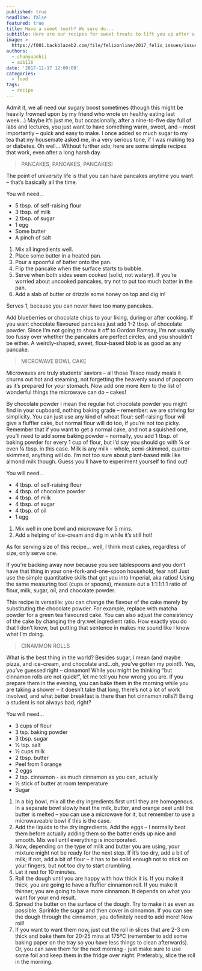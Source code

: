 ```yaml
---
published: true
headline: false
featured: true
title: Have a sweet tooth? We sure do...
subtitle: Here are our recipes for sweet treats to lift you up after a day of hard work
image: >-
  https://f001.backblazeb2.com/file/felixonline/2017_felix_issues/issue_1676/1676_food_pancakes.jpg
authors:
  - chunyuanhii
  - aib116
date: '2017-11-17 12:00:00'
categories:
  - food
tags:
  - recipe
---
```

Admit it, we all need our sugary boost sometimes (though this might be heavily frowned upon by my friend who wrote on healthy eating last week...) Maybe it’s just me, but occasionally, after a nine-to-five day full of labs and lectures, you just want to have something warm, sweet, and – most importantly – quick and easy to make. I once added so much sugar to my tea that my housemate asked me, in a very serious tone, if I was making tea or diabetes. Oh well… Without further ado, here are some simple recipes that work, even after a long harsh day.

> PANCAKES, PANCAKES, PANCAKES!

The point of university life is that you can have pancakes anytime you want – that’s basically all the time.

You will need...

- 5 tbsp. of self-raising flour
- 3 tbsp. of milk
- 2 tbsp. of sugar
- 1 egg
- Some butter 
- A pinch of salt


1. Mix all ingredients well.
1. Place some butter in a heated pan.
1. Pour a spoonful of batter onto the pan.
1. Flip the pancake when the surface starts to bubble.
1. Serve when both sides seem cooked (solid, not watery). If you’re worried about uncooked pancakes, try not to put too much batter in the pan.
1. Add a slab of butter or drizzle some honey on top and dig in!

Serves 1, because you can never have too many pancakes.

Add blueberries or chocolate chips to your liking, during or after cooking. If you want chocolate flavoured pancakes just add 1-2 tbsp. of chocolate powder. Since I’m not going to show it off to Gordon Ramsay, I’m not usually too fussy over whether the pancakes are perfect circles, and you shouldn’t be either. A weirdly-shaped, sweet, flour-based blob is as good as any pancake. 

> MICROWAVE BOWL CAKE

Microwaves are truly students’ saviors – all those Tesco ready meals it churns out hot and steaming, not forgetting the heavenly sound of popcorn as it’s prepared for your stomach. Now add one more item to the list of wonderful things the microwave can do – cakes!

By chocolate powder I mean the regular hot chocolate powder you might find in your cupboard, nothing baking grade – remember: we are striving for simplicity. You can just use any kind of wheat flour: self-raising flour will give a fluffier cake, but normal flour will do too, if you’re not too picky. Remember that if you want to get a normal cake, and not a squished one, you’ll need to add some baking powder – normally, you add 1 tbsp. of baking powder for every 1 cup of flour, but I’d say you should go with ¼ or even ⅛  tbsp. in this case. Milk is any milk – whole, semi-skimmed, quarter-skimmed, anything will do. I’m not too sure about plant-based milk like almond milk though. Guess you’ll have to experiment yourself to find out!

You will need...

- 4 tbsp. of self-raising flour
- 4 tbsp. of chocolate powder
- 4 tbsp. of milk
- 4 tbsp. of sugar
- 4 tbsp. of oil
- 1 egg


1. Mix well in one bowl and microwave for 5 mins.
1. Add a helping of ice-cream and dig in while it’s still hot!


As for serving size of this recipe… well, I think most cakes, regardless of size, only serve one.

If you’re backing away now because you see tablespoons and you don’t have that thing in your one-fork-and-one-spoon household, fear not! Just use the simple quantitative skills that got you into Imperial, aka ratios! Using the same measuring tool (cups or spoons), measure out a 1:1:1:1:1 ratio of flour, milk, sugar, oil, and chocolate powder.

This recipe is versatile: you can change the flavour of the cake merely by substituting the chocolate powder. For example, replace with matcha powder for a green tea flavoured cake. You can also adjust the consistency of the cake by changing the dry:wet ingredient ratio. How exactly you do that I don’t know, but putting that sentence in makes me sound like I know what I’m doing.

> CINAMMON ROLLS

What is the best thing in the world? Besides sugar, I mean (and maybe pizza, and ice-cream, and chocolate and...oh, you’ve gotten my point!). Yes, you’ve guessed right – cinnamon! While you might be thinking “but cinnamon rolls are not quick!”, let me tell you how wrong you are. If you prepare them in the evening, you can bake them in the morning while you are taking a shower – it doesn’t take that long, there’s not a lot of work involved, and what better breakfast is there than hot cinnamon rolls?!  Being a student is not always bad, right? 

You will need...

- 3 cups of flour 
- 3 tsp. baking powder
- 3 tbsp. sugar
- ½ tsp. salt 
- ½  cups milk
- 2 tbsp. butter 
- Peel from 1 orange
- 2 eggs 
- 2 tsp. cinnamon - as much cinnamon as you can, actually
- ½ stick of butter at room temperature
- Sugar


1. In a big bowl, mix all the dry ingredients first until they are homogenous. In a separate bowl slowly heat the milk, butter, and orange peel until the butter is melted – you can use a microwave for it, but remember to use a microwaveable bowl if this is the case. 
1. Add the liquids to the dry ingredients. Add the eggs – I normally beat them before actually adding them so the batter ends up nice and smooth. Mix well until everything is incorporated. 
1. Now, depending on the type of milk and butter you are using, your mixture might not be ready for the next step. If it’s too dry, add a bit of milk; if not, add a bit of flour – it has to be solid enough not to stick on your fingers, but not too dry to start crumbling. 
1. Let it rest for 10 minutes. 
1. Roll the dough until you are happy with how thick it is. If you make it thick, you are going to have a fluffier cinnamon roll. If you make it thinner, you are going to have more cinnamon. It depends on what you want for your end result. 
1. Spread the butter on the surface of the dough. Try to make it as even as possible. Sprinkle the sugar and then cover in cinnamon. If you can see the dough through the cinnamon, you definitely need to add more! Now roll!
1. If you want to want them now, just cut the roll in slices that are 2-3 cm thick and bake them for 20-25 mins at 175ºC (remember to add some baking paper on the tray so you have less things to clean afterwards). Or, you can save them for  the next morning - just make sure to use some foil and keep them in the fridge over night. Preferably, slice the roll in the morning.
 

